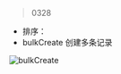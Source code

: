 > 0328
- 排序：
- bulkCreate 创建多条记录

![bulkCreate](https://img2018.cnblogs.com/blog/1113832/201907/1113832-20190704150754625-179628939.png)
